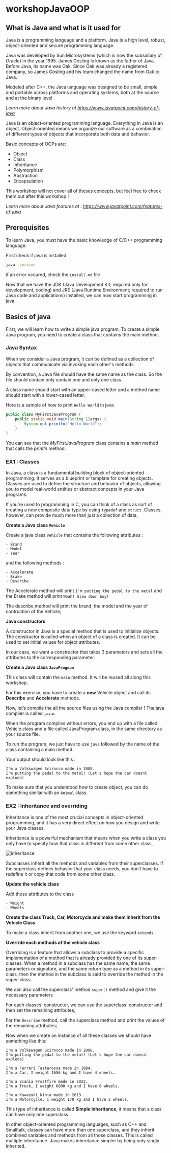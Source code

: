 # workshopJavaOOP

## What is Java and what is it used for

Java is a programming language and a platform. Java is a high level, robust, object-oriented and secure programming language.

Java was developed by Sun Microsystems (which is now the subsidiary of Oracle) in the year 1995. James Gosling is known as the father of Java. Before Java, its name was Oak. Since Oak was already a registered company, so James Gosling and his team changed the name from Oak to Java.

Modeled after C++, the Java language was designed to be small, simple
and portable across platforms and operating systems, both at the source and at the binary level

*Learn more about Java history at https://www.javatpoint.com/history-of-java*

Java is an object-oriented programming language. Everything in Java is an object. Object-oriented means we organize our software as a combination of different types of objects that incorporate both data and behavior.

Basic concepts of OOPs are:
* Object
* Class
* Inheritance
* Polymorphism
* Abstraction
* Encapsulation

This workshop will not cover all of theses concepts, but feel free to check them out after this workshop !

*Learn more about Java features at : https://www.javatpoint.com/features-of-java*

## Prerequisites

To learn Java, you must have the basic knowledge of C/C++ programming language.

First check if java is installed

```bash
java -version
```

if an error occured, check the `install.md` file

Now that we have the JDK (Java Development Kit; required only for development, coding) and JRE (Java Runtime Environment; required to run Java code and applications) installed, we can now start programming in java.

## Basics of java

First, we will learn how to write a simple java program;
To create a simple Java program, you need to create a class that contains the main method.

### Java Syntax

When we consider a Java program, it can be defined as a collection of objects that communicate via invoking each other's methods.

By convention, a Java file should have the same name as the class. So the file should contain only contain one and only one class.

A class name should start with an upper-cased letter and a method name should start with a lower-cased letter.

Here is a sample of how to print `Hello World` in java

```java
public class MyFirstJavaProgram {
    public static void main(String []args) {
        System.out.println("Hello World");
    }
}
```

You can see that the *MyFirstJavaProgram* class contains a *main* method that calls the *println* method.

### EX1 : Classes

In Java, a class is a fundamental building block of object-oriented programming. It serves as a blueprint or template for creating objects.
Classes are used to define the structure and behavior of objects, allowing you to model real-world entities or abstract concepts in your Java programs.

If you’re used to programming in C, you can think of a class as sort of creating a new composite data type by using `typedef` and `struct`.
Classes, however, can provide much more than just a collection of data,

**Create a Java class `Vehicle`**

Create a java class `Vehicle` that contains the following attributes :

    - Brand
    - Model
    - Year

and the following methods :

    - Accelerate
    - Brake
    - Describe

The Accelerate method will print `I'm putting the pedal to the metal` and the Brake method will print `Woah! Slow down boy!`

The describe method will print the brand, the model and the year of contruction of the Vehicle;

**Java constructors**

A constructor in Java is a special method that is used to initialize objects. The constructor is called when an object of a class is created.
It can be used to set initial values for object attributes.

In our case, we want a constructor that takes 3 parameters and sets all the attributes to the corresponding parameter.

**Create a Java class `JavaProgeam`** 

This class will contain the `main` method.
It will be reused all along this workshop.

For this exercise, you have to create a **new** Vehicle object and call its **Describe** and **Accelerate** methods.

Now, let’s compile the all the source files using the Java compiler ! The java compiler is called `javac`

When the program compiles without errors, you end up with a file called Vehicle.class and a file called JavaProgram.class, in the same directory as your source file.

To run the program, we just have to use `java` followed by the name of the class containing a main method.

Your output should look like this :

```text
I'm a Volkswagen Scirocco made in 2008.
I'm putting the pedal to the metal! (Let's hope the car doesnt explode)
```

To make sure that you understood how to create object, you can do something similar with an `Animal` class.

### EX2 : Inheritance and overriding

Inheritance is one of the most crucial concepts in object-oriented programming, and it has a very direct effect on how you design and write your Java classes.

Inheritance is a powerful mechanism that means when you write a class you only have to specify how that class is different from some other class,

![inheritance](https://github.com/GryphusOneSeven/WorkshopJavaOOP/blob/readme/inheritance.png?raw=true)

Subclasses inherit all the methods and variables from their superclasses.
If the superclass defines behavior that your class needs, you don’t have to redefine it or copy that code from some other class.

**Update the vehicle class**

Add these attributes to the class 

    - Weight
    - Wheels

**Create the class Truck, Car, Motorcycle and make them inherit from the Vehicle Class**

To make a class inherit from another one, we use the keyword `extends`.

**Override each methods of the vehicle class**

Overriding is a feature that allows a subclass to provide a specific implementation of a method that is already provided by one of its super-classes.
When a method in a subclass has the same name, the same parameters or signature, and the same return type as a method in its super-class, then the method in the subclass is said to override the method in the super-class.

We can also call the superclass' method `super()` method and give it the necessary parameters

For each classes' constructor, we can use the superclass' constructor and then set the remaining attributes;

For the `Describe` method, call the superclass method and print the values of the remaining attributes;

Now when we create an instance of all these classes we should have something like this:


```text
I'm a Volkswagen Scirocco made in 2008.
I'm putting the pedal to the metal! (Let's hope the car doesnt explode)

I'm a Ferrari Testarossa made in 1984.
I'm a Car, I weight 1656 kg and I have 4 wheels.

I'm a Scania Frostfire made in 2022.
I'm a Truck, I weight 6000 kg and I have 6 wheels.

I'm a Kawazaki Ninja made in 2013.
I'm a Motorcycle, I weight 170 kg and I have 2 wheels.
```

This type of inheritance is called **Simple Inheritance**, it means that a class can have only one superclass. 

In other object-oriented programming languages, such as C++ and Smalltalk, classes can have
more than one superclass, and they inherit combined variables and methods from all those
classes. This is called multiple inheritance.
Java makes inheritance simpler by being only singly inherited.
